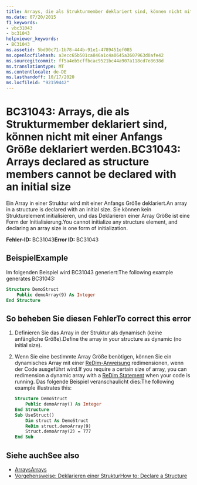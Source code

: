 ```yaml
---
title: Arrays, die als Strukturmember deklariert sind, können nicht mit einer vorgegebenen Größe definiert werden.
ms.date: 07/20/2015
f1_keywords:
- vbc31043
- bc31043
helpviewer_keywords:
- BC31043
ms.assetid: 5bd90c71-1b78-444b-91e1-4789451ef085
ms.openlocfilehash: a3ecc65b501ca846a1c4a0645a3607963d0afe42
ms.sourcegitcommit: ff5a4eb5cffbcac9521bc44a907a118cd7e8638d
ms.translationtype: MT
ms.contentlocale: de-DE
ms.lasthandoff: 10/17/2020
ms.locfileid: "92159442"
---
```

# <a name="bc31043-arrays-declared-as-structure-members-cannot-be-declared-with-an-initial-size"></a><span data-ttu-id="f6c5b-102">BC31043: Arrays, die als Strukturmember deklariert sind, können nicht mit einer Anfangs Größe deklariert werden.</span><span class="sxs-lookup"><span data-stu-id="f6c5b-102">BC31043: Arrays declared as structure members cannot be declared with an initial size</span></span>

<span data-ttu-id="f6c5b-103">Ein Array in einer Struktur wird mit einer Anfangs Größe deklariert.</span><span class="sxs-lookup"><span data-stu-id="f6c5b-103">An array in a structure is declared with an initial size.</span></span> <span data-ttu-id="f6c5b-104">Sie können kein Strukturelement initialisieren, und das Deklarieren einer Array Größe ist eine Form der Initialisierung.</span><span class="sxs-lookup"><span data-stu-id="f6c5b-104">You cannot initialize any structure element, and declaring an array size is one form of initialization.</span></span>

<span data-ttu-id="f6c5b-105">**Fehler-ID:** BC31043</span><span class="sxs-lookup"><span data-stu-id="f6c5b-105">**Error ID:** BC31043</span></span>

## <a name="example"></a><span data-ttu-id="f6c5b-106">Beispiel</span><span class="sxs-lookup"><span data-stu-id="f6c5b-106">Example</span></span>

<span data-ttu-id="f6c5b-107">Im folgenden Beispiel wird BC31043 generiert:</span><span class="sxs-lookup"><span data-stu-id="f6c5b-107">The following example generates BC31043:</span></span>

```vb
Structure DemoStruct
    Public demoArray(9) As Integer
End Structure
```

## <a name="to-correct-this-error"></a><span data-ttu-id="f6c5b-108">So beheben Sie diesen Fehler</span><span class="sxs-lookup"><span data-stu-id="f6c5b-108">To correct this error</span></span>

1. <span data-ttu-id="f6c5b-109">Definieren Sie das Array in der Struktur als dynamisch (keine anfängliche Größe).</span><span class="sxs-lookup"><span data-stu-id="f6c5b-109">Define the array in your structure as dynamic (no initial size).</span></span>

2. <span data-ttu-id="f6c5b-110">Wenn Sie eine bestimmte Array Größe benötigen, können Sie ein dynamisches Array mit einer [ReDim-Anweisung](../statements/redim-statement.md) redimensionen, wenn der Code ausgeführt wird.</span><span class="sxs-lookup"><span data-stu-id="f6c5b-110">If you require a certain size of array, you can redimension a dynamic array with a [ReDim Statement](../statements/redim-statement.md) when your code is running.</span></span> <span data-ttu-id="f6c5b-111">Das folgende Beispiel veranschaulicht dies:</span><span class="sxs-lookup"><span data-stu-id="f6c5b-111">The following example illustrates this:</span></span>

    ```vb
    Structure DemoStruct
        Public demoArray() As Integer
    End Structure
    Sub UseStruct()
        Dim struct As DemoStruct
        ReDim struct.demoArray(9)
        Struct.demoArray(2) = 777
    End Sub
    ```

## <a name="see-also"></a><span data-ttu-id="f6c5b-112">Siehe auch</span><span class="sxs-lookup"><span data-stu-id="f6c5b-112">See also</span></span>

- [<span data-ttu-id="f6c5b-113">Arrays</span><span class="sxs-lookup"><span data-stu-id="f6c5b-113">Arrays</span></span>](../../programming-guide/language-features/arrays/index.md)
- [<span data-ttu-id="f6c5b-114">Vorgehensweise: Deklarieren einer Struktur</span><span class="sxs-lookup"><span data-stu-id="f6c5b-114">How to: Declare a Structure</span></span>](../../programming-guide/language-features/data-types/how-to-declare-a-structure.md)
